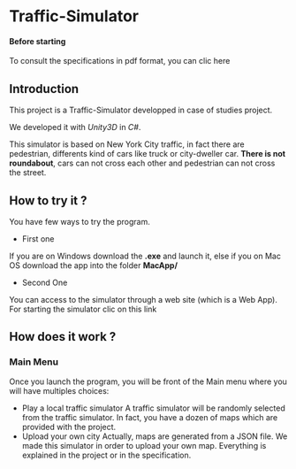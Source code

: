 # Traffic-Simulator

#### Before starting 

To consult the specifications in pdf format, you can clic here

## Introduction

This project is a Traffic-Simulator developped in case of studies project.

We developed it with *Unity3D* in *C#*.

This simulator is based on New York City traffic, in fact there are pedestrian, differents kind of cars like truck or city-dweller car. **There is not roundabout**, cars can not cross each other and pedestrian can not cross the street.

## How to try it ?

You have few ways to try the program.
- First one

If you are on Windows download the **.exe** and launch it, else if you on Mac OS download the app into the folder **MacApp/**

- Second One

You can access to the simulator through a web site (which is a Web App). For starting the simulator clic on this link

## How does it work ?

### Main Menu
Once you launch the program, you will be front of the Main menu where you will have multiples choices:
- Play a local traffic simulator
A traffic simulator will be randomly selected from the traffic simulator. In fact, you have a dozen of maps which are provided with the project.
- Upload your own city
Actually, maps are generated from a JSON file. We made this simulator in order to upload your own map. Everything is explained in the project or in the specification.
